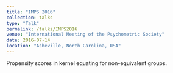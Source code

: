 ```yaml
---
title: "IMPS 2016"
collection: talks
type: "Talk"
permalink: /talks/IMPS2016
venue: "International Meeting of the Psychometric Society"
date: 2016-07-14
location: "Asheville, North Carolina, USA"
---
```


Propensity scores in kernel equating for non-equivalent groups.
